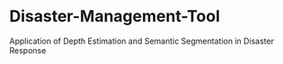 # Disaster-Management-Tool
Application of Depth Estimation and Semantic Segmentation in Disaster Response
